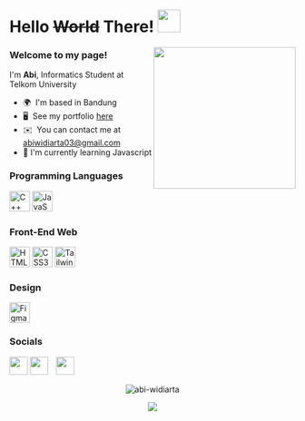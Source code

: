 # Hello ~~World~~ There! <img width="40" src="https://media.tenor.com/H4h_7mBCu7wAAAAi/peace-peace-out.gif"/>


<img width="250" align="right" src="https://media.tenor.com/o5mM5AJRPm0AAAAC/ditto-dance.gif"/>
<h3>Welcome to my page! </h3>


<p>I'm <b>Abi</b>, Informatics Student at Telkom University</p>

* 🌍  I'm based in Bandung
* 🖥️  See my portfolio [here](http://abi-widiarta.github.io/)
* ✉️  You can contact me at [abiwidiarta03@gmail.com](mailto:abiwidiarta03@gmail.com)
* 🚀  I'm currently learning Javascript


### Programming Languages


<a href="https://docs.microsoft.com/en-us/cpp/?view=msvc-170" target="_blank" rel="noreferrer"><img src="https://raw.githubusercontent.com/danielcranney/readme-generator/main/public/icons/skills/cplusplus-colored.svg" width="36" height="36" alt="C++" /></a>
<a href="https://developer.mozilla.org/en-US/docs/Web/JavaScript" target="_blank" rel="noreferrer"><img src="https://raw.githubusercontent.com/danielcranney/readme-generator/main/public/icons/skills/javascript-colored.svg" width="36" height="36" alt="JavaScript" /></a>


### Front-End Web

<a href="https://developer.mozilla.org/en-US/docs/Glossary/HTML5" target="_blank" rel="noreferrer"><img src="https://raw.githubusercontent.com/danielcranney/readme-generator/main/public/icons/skills/html5-colored.svg" width="36" height="36" alt="HTML5" /></a>
<a href="https://www.w3.org/TR/CSS/#css" target="_blank" rel="noreferrer"><img src="https://raw.githubusercontent.com/danielcranney/readme-generator/main/public/icons/skills/css3-colored.svg" width="36" height="36" alt="CSS3" /></a>
<a href="https://tailwindcss.com/" target="_blank" rel="noreferrer"><img src="https://raw.githubusercontent.com/danielcranney/readme-generator/main/public/icons/skills/tailwindcss-colored.svg" width="36" height="36" alt="TailwindCSS" /></a>

  
### Design
<a href="https://www.figma.com/" target="_blank" rel="noreferrer"><img src="https://raw.githubusercontent.com/danielcranney/readme-generator/main/public/icons/skills/figma-colored.svg" width="36" height="36" alt="Figma" /></a>


### Socials

<p align="left"> <a href="https://www.github.com/abi-widiarta" target="_blank" rel="noreferrer"><img src="https://raw.githubusercontent.com/danielcranney/readme-generator/main/public/icons/socials/github.svg" width="32" height="32" /></a>  <a href="https://www.linkedin.com/in/abiwidiarta" target="_blank" rel="noreferrer"><img src="https://raw.githubusercontent.com/danielcranney/readme-generator/main/public/icons/socials/linkedin.svg" width="32" height="32" /></a>  <a href="https://www.instagram.com/abiwidiarta" target="_blank" rel="noreferrer" style="margin-left:10px;display:inline-block"><img src="https://raw.githubusercontent.com/danielcranney/readme-generator/main/public/icons/socials/instagram.svg" width="32" height="32" /></a></p>



<p align="center"> <img src="https://github-readme-stats.vercel.app/api?username=abi-widiarta&show_icons=true&theme=gotham" alt="abi-widiarta" />

<p align="center">
<a  href="http://www.github.com/abi-widiarta"><img src="https://github-readme-streak-stats.herokuapp.com/?user=abi-widiarta&stroke=ffffff&background=1c1917&ring=0891b2&fire=0891b2&currStreakNum=ffffff&currStreakLabel=0891b2&sideNums=ffffff&sideLabels=ffffff&dates=ffffff&hide_border=true" /></a>
</p>


